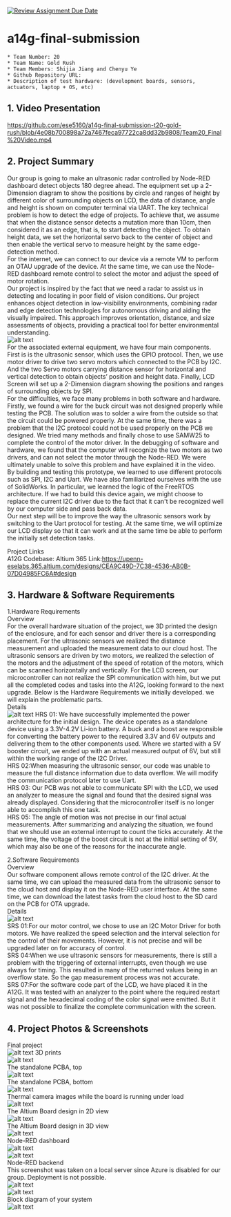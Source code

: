 [![Review Assignment Due Date](https://classroom.github.com/assets/deadline-readme-button-24ddc0f5d75046c5622901739e7c5dd533143b0c8e959d652212380cedb1ea36.svg)](https://classroom.github.com/a/kzkUPShx)
# a14g-final-submission

    * Team Number: 20
    * Team Name: Gold Rush
    * Team Members: Shijia Jiang and Chenyu Ye
    * Github Repository URL: 
    * Description of test hardware: (development boards, sensors, actuators, laptop + OS, etc) 

## 1. Video Presentation
  
https://github.com/ese5160/a14g-final-submission-t20-gold-rush/blob/4e08b700898a72a7467feca97722ca8dd32b9808/Team20_Final%20Video.mp4

## 2. Project Summary  

Our group is going to make an ultrasonic radar controlled by Node-RED dashboard detect objects 180 degree ahead. The equipment set up a 2-Dimension diagram to show the positions by circle and ranges of height by different color of surrounding objects on LCD, the data of distance, angle and height is shown on computer terminal via UART. The key technical problem is how to detect the edge of projects. To achieve that, we assume that when the distance sensor detects a mutation more than 10cm, then considered it as an edge, that is, to start detecting the object. To obtain height data, we set the horizontal servo back to the center of object and then enable the vertical servo to measure height by the same edge-detection method.  
For the internet, we can connect to our device via a remote VM to perform an OTAU upgrade of the device. At the same time, we can use the Node-RED dashboard remote control to select the motor and adjust the speed of motor rotation.  
Our project is inspired by the fact that we need a radar to assist us in detecting and locating in poor field of vision conditions. Our project enhances object detection in low-visibility environments, combining radar and edge detection technologies for autonomous driving and aiding the visually impaired. This approach improves orientation, distance, and size assessments of objects, providing a practical tool for better environmental understanding.  
![alt text](image.png)  
For the associated external equipment, we have four main components. First is is the ultrasonic sensor, which uses the GPIO protocol.  Then, we use motor driver to drive two servo motors which connected to the PCB by I2C. And the two Servo motors carrying distance sensor for horizontal and vertical detection to obtain objects’ position and height data. Finally, LCD Screen will set up a 2-Dimension diagram showing the positions and ranges of surrounding objects by SPI.  
For the difficulties, we face many problems in both software and hardware. Firstly, we found a wire for the buck circuit was not designed properly while testing the PCB. The solution was to solder a wire from the outside so that the circuit could be powered properly. At the same time, there was a problem that the I2C protocol could not be used properly on the PCB we designed. We tried many methods and finally chose to use SAMW25 to complete the control of the motor driver. In the debugging of software and hardware, we found that the computer will recognize the two motors as two drivers, and can not select the motor through the Node-RED. We were ultimately unable to solve this problem and have explained it in the video.  
By building and testing this prototype, we learned to use different protocols such as SPI, I2C and Uart. We have also familiarized ourselves with the use of SolidWorks. In particular, we learned the logic of the FreeRTOS architecture. If we had to build this device again, we might choose to replace the current I2C driver due to the fact that it can't be recognized well by our computer side and pass back data.  
Our next step will be to improve the way the ultrasonic sensors work by switching to the Uart protocol for testing. At the same time, we will optimize our LCD display so that it can work and at the same time be able to perform the initially set detection tasks.

Project Links  
A12G Codebase:
Altium 365 Link:https://upenn-eselabs.365.altium.com/designs/CEA9C49D-7C38-4536-AB0B-07D04985FC6A#design  

## 3. Hardware & Software Requirements

1.Hardware Requirements  
Overview  
For the overall hardware situation of the project, we 3D printed the design of the enclosure, and for each sensor and driver there is a corresponding placement. For the ultrasonic sensors we realized the distance measurement and uploaded the measurement data to our cloud host. The ultrasonic sensors are driven by two motors, we realized the selection of the motors and the adjustment of the speed of rotation of the motors, which can be scanned horizontally and vertically. For the LCD screen, our microcontroller can not realize the SPI communication with him, but we put all the completed codes and tasks into the A12G, looking forward to the next upgrade. Below is the Hardware Requirements we initially developed. we will explain the problematic parts.  
Details  
![alt text](image-1.png)
HRS 01: We have successfully implemented the power architecture for the initial design. The device operates as a standalone device using a 3.3V-4.2V Li-ion battery. A buck and a boost are responsible for converting the battery power to the required 3.3V and 6V outputs and delivering them to the other components used. Where we started with a 5V booster circuit, we ended up with an actual measured output of 6V, but still within the working range of the I2C Driver.  
HRS 02:When measuring the ultrasonic sensor, our code was unable to measure the full distance information due to data overflow. We will modify the communication protocol later to use Uart.  
HRS 03: Our PCB was not able to communicate SPI with the LCD, we used an analyzer to measure the signal and found that the desired signal was already displayed. Considering that the microcontroller itself is no longer able to accomplish this one task.  
HRS 05: The angle of motion was not precise in our final actual measurements. After summarizing and analyzing the situation, we found that we should use an external interrupt to count the ticks accurately. At the same time, the voltage of the boost circuit is not at the initial setting of 5V, which may also be one of the reasons for the inaccurate angle.  
  
2.Software Requirements  
Overview  
Our software component allows remote control of the I2C driver. At the same time, we can upload the measured data from the ultrasonic sensor to the cloud host and display it on the Node-RED user interface. At the same time, we can download the latest tasks from the cloud host to the SD card on the PCB for OTA upgrade.  
Details  
![alt text](image-3.png)  
SRS 01:For our motor control, we chose to use an I2C Motor Driver for both motors. We have realized the speed selection and the interval selection for the control of their movements. However, it is not precise and will be upgraded later on for accuracy of control.  
SRS 04:When we use ultrasonic sensors for measurements, there is still a problem with the triggering of external interrupts, even though we use always for timing. This resulted in many of the returned values being in an overflow state. So the gap measurement process was not accurate.  
SRS 07:For the software code part of the LCD, we have placed it in the A12G. It was tested with an analyzer to the point where the required restart signal and the hexadecimal coding of the color signal were emitted. But it was not possible to finalize the complete communication with the screen.  

## 4. Project Photos & Screenshots

Final project  
![alt text](12f9a6244f48c58ec52ccefa9b86e3e.jpg)
3D prints  
![alt text](a71c626a48398ebfe62c68dd3ff807c.jpg)  
The standalone PCBA, top  
![alt text](b0290145b9e9ccb07a70e39e7df4941.jpg)  
The standalone PCBA, bottom  
![alt text](810484dbf68da9a987f6a64e8ed76f4.jpg)  
Thermal camera images while the board is running under load  
![alt text](4317828e610ba65b9bc20d6559e2246.jpg)  
The Altium Board design in 2D view  
![alt text](15d4e210196b0af4ec8f22fb52624a9.png)  
The Altium Board design in 3D view  
![alt text](image-4.png)  
Node-RED dashboard  
![alt text](8fbacc02e9e88e4940e3a2252b3f0d7.png)  
![alt text](a63e87757456bf18a6f151c95600898.png)  
Node-RED backend  
This screenshot was taken on a local server since Azure is disabled for our group. Deployment is not possible.  
![alt text](338625901e33e7c21728bd7e44ee140.png)  
![alt text](ea6626ba243fdfc913145d92552c967.png)  
Block diagram of your system  
![alt text](image.png) 
